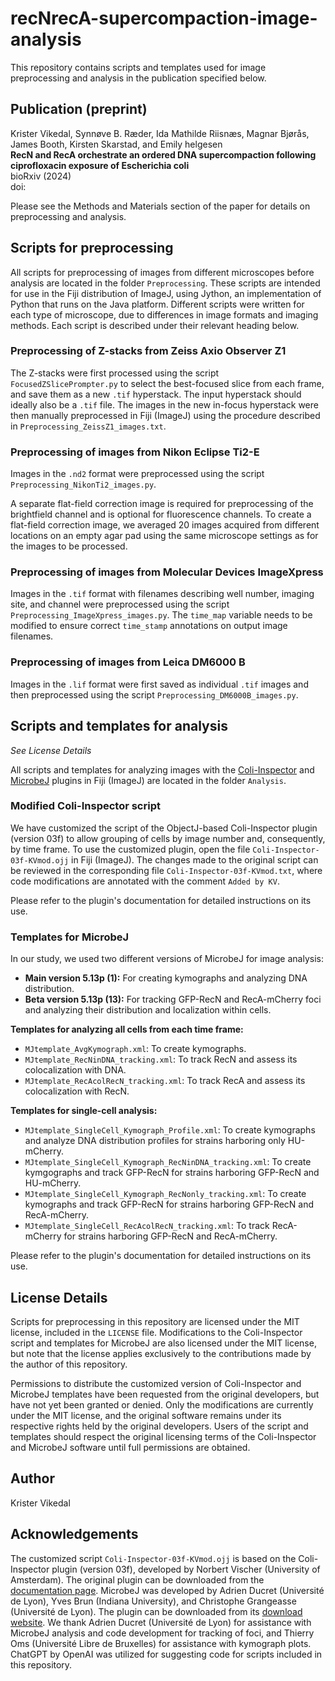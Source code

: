 # recNrecA-supercompaction-image-analysis

This repository contains scripts and templates used for image preprocessing and analysis in the publication specified below.


## Publication (preprint)

Krister Vikedal, Synnøve B. Ræder, Ida Mathilde Riisnæs, Magnar Bjørås, James Booth, Kirsten Skarstad, and Emily helgesen <br>
**RecN and RecA orchestrate an ordered DNA supercompaction following ciprofloxacin exposure of Escherichia coli**<br>
bioRxiv (2024)<br>
doi: 

Please see the Methods and Materials section of the paper for details on preprocessing and analysis. 


## Scripts for preprocessing

All scripts for preprocessing of images from different microscopes before analysis are located in the folder `Preprocessing`. These scripts are intended for use in the Fiji distribution of ImageJ, using Jython, an implementation of Python that runs on the Java platform. Different scripts were written for each type of microscope, due to differences in image formats and imaging methods. Each script is described under their relevant heading below. 

### Preprocessing of Z-stacks from Zeiss Axio Observer Z1

The Z-stacks were first processed using the script `FocusedZSlicePrompter.py` to select the best-focused slice from each frame, and save them as a new `.tif` hyperstack. The input hyperstack should ideally also be a `.tif` file. The images in the new in-focus hyperstack were then manually preprocessed in Fiji (ImageJ) using the procedure described in `Preprocessing_ZeissZ1_images.txt`. 

### Preprocessing of images from Nikon Eclipse Ti2-E

Images in the `.nd2` format were preprocessed using the script `Preprocessing_NikonTi2_images.py`.

A separate flat-field correction image is required for preprocessing of the brightfield channel and is optional for fluorescence channels. To create a flat-field correction image, we averaged 20 images acquired from different locations on an empty agar pad using the same microscope settings as for the images to be processed. 

### Preprocessing of images from Molecular Devices ImageXpress

Images in the `.tif` format with filenames describing well number, imaging site, and channel were preprocessed using the script `Preprocessing_ImageXpress_images.py`. The `time_map` variable needs to be modified to ensure correct `time_stamp` annotations on output image filenames. 

### Preprocessing of images from Leica DM6000 B

Images in the `.lif` format were first saved as individual `.tif` images and then preprocessed using the script `Preprocessing_DM6000B_images.py`.


## Scripts and templates for analysis

_See License Details_

All scripts and templates for analyzing images with the [Coli-Inspector](https://sils.fnwi.uva.nl/bcb/objectj/examples/Coli-Inspector/Coli-Inspector-MD/coli-inspector.html) and [MicrobeJ](https://www.microbej.com/) plugins in Fiji (ImageJ) are located in the folder `Analysis`. 

### Modified Coli-Inspector script

We have customized the script of the ObjectJ-based Coli-Inspector plugin (version 03f) to allow grouping of cells by image number and, consequently, by time frame. To use the customized plugin, open the file `Coli-Inspector-03f-KVmod.ojj` in Fiji (ImageJ). The changes made to the original script can be reviewed in the corresponding file `Coli-Inspector-03f-KVmod.txt`, where code modifications are annotated with the comment `Added by KV`.

Please refer to the plugin's documentation for detailed instructions on its use. 

### Templates for MicrobeJ

In our study, we used two different versions of MicrobeJ for image analysis: 
- **Main version 5.13p (1):** For creating kymographs and analyzing DNA distribution.
- **Beta version 5.13p (13):** For tracking GFP-RecN and RecA-mCherry foci and analyzing their distribution and localization within cells. 

**Templates for analyzing all cells from each time frame:** 
- `MJtemplate_AvgKymograph.xml`: To create kymographs.
- `MJtemplate_RecNinDNA_tracking.xml`: To track RecN and assess its colocalization with DNA. 
- `MJtemplate_RecAcolRecN_tracking.xml`: To track RecA and assess its colocalization with RecN.

**Templates for single-cell analysis:** 
- `MJtemplate_SingleCell_Kymograph_Profile.xml`: To create kymographs and analyze DNA distribution profiles for strains harboring only HU-mCherry. 
- `MJtemplate_SingleCell_Kymograph_RecNinDNA_tracking.xml`: To create kymgographs and track GFP-RecN for strains harboring GFP-RecN and HU-mCherry. 
- `MJtemplate_SingleCell_Kymograph_RecNonly_tracking.xml`: To create kymographs and track GFP-RecN for strains harboring GFP-RecN and RecA-mCherry.
- `MJtemplate_SingleCell_RecAcolRecN_tracking.xml`: To track RecA-mCherry for strains harboring GFP-RecN and RecA-mCherry.

Please refer to the plugin's documentation for detailed instructions on its use. 


## License Details

Scripts for preprocessing in this repository are licensed under the MIT license, included in the `LICENSE` file. Modifications to the Coli-Inspector script and templates for MicrobeJ are also licensed under the MIT license, but note that the license applies exclusively to the contributions made by the author of this repository. 

Permissions to distribute the customized version of Coli-Inspector and MicrobeJ templates have been requested from the original developers, but have not yet been granted or denied. Only the modifications are currently under the MIT license, and the original software remains under its respective rights held by the original developers. Users of the script and templates should respect the original licensing terms of the Coli-Inspector and MicrobeJ software until full permissions are obtained. 

## Author

Krister Vikedal

## Acknowledgements

The customized script `Coli-Inspector-03f-KVmod.ojj` is based on the Coli-Inspector plugin (version 03f), developed by Norbert Vischer (University of Amsterdam). The original plugin can be downloaded from the [documentation page](https://sils.fnwi.uva.nl/bcb/objectj/examples/Coli-Inspector/Coli-Inspector-MD/coli-inspector.html). MicrobeJ was developed by Adrien Ducret (Université de Lyon), Yves Brun (Indiana University), and Christophe Grangeasse (Université de Lyon). The plugin can be downloaded from its [download website](https://www.microbej.com/download-2/). We thank Adrien Ducret (Université de Lyon) for assistance with MicrobeJ analysis and code development for tracking of foci, and Thierry Oms (Université Libre de Bruxelles) for assistance with kymograph plots. ChatGPT by OpenAI was utilized for suggesting code for scripts included in this repository.
